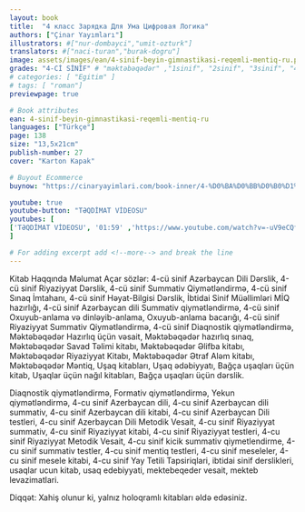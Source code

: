 ```yaml
---
layout: book
title:  "4 класс Зарядка Для Ума Цифровая Логика"
authors: ["Çinar Yayımları"]
illustrators: #["nur-dombayci","umit-ozturk"]
translators: #["naci-turan","burak-dogru"]
image: assets/images/ean/4-sinif-beyin-gimnastikasi-reqemli-mentiq-ru.png
grades: "4-Cİ SİNİF" # "məktəbəqədər" ,"1sinif", "2sinif", "3sinif", "4sinif", "5sinif"
# categories: [ "Egitim" ]
# tags: [ "roman"]
previewpage: true

# Book attributes
ean: 4-sinif-beyin-gimnastikasi-reqemli-mentiq-ru
languages: ["Türkçe"]
page: 138
size: "13,5x21cm"
publish-number: 27
cover: "Karton Kapak"

# Buyout Ecommerce
buynow: "https://cinaryayimlari.com/book-inner/4-%D0%BA%D0%BB%D0%B0%D1%81%D1%81-%D0%B7%D0%B0%D1%80%D1%8F%D0%B4%D0%BA%D0%B0-%D0%B4%D0%BB%D1%8F-%D1%83%D0%BC%D0%B0-%D1%86%D0%B8%D1%84%D1%80%D0%BE%D0%B2%D0%B0%D1%8F-%D0%BB%D0%BE%D0%B3%D0%B8%D0%BA%D0%B0-69"

youtube: true
youtube-button: "TƏQDİMAT VİDEOSU" 
youtubes: [ 
['TƏQDİMAT VİDEOSU', '01:59' ,'https://www.youtube.com/watch?v=-uV9eCQfhks']
]

# For adding excerpt add <!--more--> and break the line
---
```

Kitab Haqqında Məlumat
Açar sözlər: 4-cü sinif Azərbaycan Dili Dərslik, 4-cü sinif Riyaziyyat Dərslik, 4-cü sinif Summativ Qiymətləndirmə, 4-cü sinif Sınaq İmtahanı, 4-cü sinif Həyat-Bilgisi Dərslik, İbtidai Sinif Müəllimləri MİQ hazırlığı, 4-cü sinif Azərbaycan dili Summativ qiymətləndirmə, 4-cü sinif Oxuyub-anlama və dinləyib-anlama, Oxuyub-anlama bacarığı, 4-cü sinif Riyaziyyat Summativ Qiymətləndirmə, 4-cü sinif Diaqnostik qiymətləndirmə, Məktəbəqədər Hazırlıq üçün vəsait, Məktəbəqədər hazırlıq sınaq, Məktəbəqədər Savad Təlimi kitabı, Məktəbəqədər Əlifba kitabı, Məktəbəqədər Riyaziyyat Kitabı, Məktəbəqədər Ətraf Aləm kitabı, Məktəbəqədər Məntiq, Uşaq kitabları, Uşaq ədəbiyyatı, Bağça uşaqları üçün kitab, Uşaqlar üçün nağıl kitabları, Bağça uşaqları üçün dərslik.

Diaqnostik qiymətləndirmə, Formativ qiymətləndirmə, Yekun qiymətləndirmə, 4-cu sinif Azerbaycan dili, 4-cu sinif Azerbaycan dili summativ, 4-cu sinif Azerbaycan dili kitabi, 4-cu sinif Azerbaycan Dili testleri, 4-cu sinif Azerbaycan Dili Metodik Vesait, 4-cu sinif Riyaziyyat summativ, 4-cu sinif Riyaziyyat kitabi, 4-cu sinif Riyaziyyat testleri, 4-cu sinif Riyaziyyat Metodik Vesait, 4-cu sinif kicik summativ qiymetlendirme, 4-cu sinif summativ testler, 4-cu sinif mentiq testleri, 4-cu sinif meseleler, 4-cu sinif mesele kitabi, 4-cu sinif Yay Tetili Tapsiriqlari, ibtidai sinif derslikleri, usaqlar ucun kitab, usaq edebiyyati, mektebeqeder vesait, mekteb levazimatlari.

Diqqət: Xahiş olunur ki, yalnız holoqramlı kitabları əldə edəsiniz.
<!--more--> 